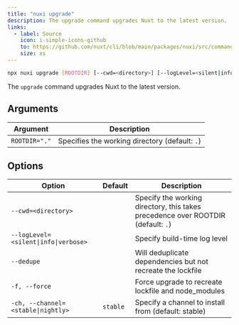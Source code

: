 ```yaml
---
title: "nuxi upgrade"
description: The upgrade command upgrades Nuxt to the latest version.
links:
  - label: Source
    icon: i-simple-icons-github
    to: https://github.com/nuxt/cli/blob/main/packages/nuxi/src/commands/upgrade.ts
    size: xs
---
```


<!--upgrade-cmd-->
```bash [Terminal]
npx nuxi upgrade [ROOTDIR] [--cwd=<directory>] [--logLevel=<silent|info|verbose>] [--dedupe] [-f, --force] [-ch, --channel=<stable|nightly>]
```
<!--/upgrade-cmd-->

The `upgrade` command upgrades Nuxt to the latest version.

## Arguments

<!--upgrade-args-->
Argument | Description
--- | ---
`ROOTDIR="."` | Specifies the working directory (default: `.`)
<!--/upgrade-args-->

## Options

<!--upgrade-opts-->
Option | Default | Description
--- | --- | ---
`--cwd=<directory>` |  | Specify the working directory, this takes precedence over ROOTDIR (default: `.`)
`--logLevel=<silent\|info\|verbose>` |  | Specify build-time log level
`--dedupe` |  | Will deduplicate dependencies but not recreate the lockfile
`-f, --force` |  | Force upgrade to recreate lockfile and node_modules
`-ch, --channel=<stable\|nightly>` | `stable` | Specify a channel to install from (default: stable)
<!--/upgrade-opts-->
